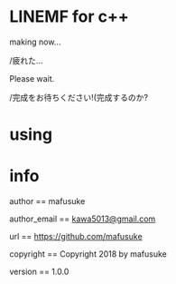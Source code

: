 # LINEMF for c++
making now...

/疲れた...

Please wait.

/完成をお待ちください!(完成するのか?
# using

# info
author == mafusuke

author_email == kawa5013@gmail.com

url == https://github.com/mafusuke

copyright == Copyright 2018 by mafusuke

version == 1.0.0
